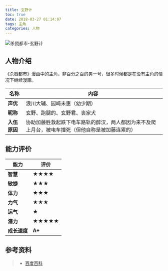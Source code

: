 ```yaml
---
title: 玄野计
toc: true
date: 2018-03-27 01:14:07
tags: 主角
categories: 人物
---
```


![杀戮都市-玄野计](/玄野计/玄野计.jpg)

## 人物介绍

《杀戮都市》漫画中的主角，非百分之百的男一号，很多时候都是在没有主角的情况下继续漫画。

| 名称         | 内容                                                                                             |
| ------------ | ------------------------------------------------------------------------------------------------ |
| **声优**     | 浪川大辅、园崎未惠（幼少期）                                                                     |
| **昵称**     | 玄野、跑腿的、玄野君、丧家犬                                                                     |
| **入伍原因** | 协助加藤胜救起跌下电车路轨的醉汉，两人都因为来不及爬上月台，被电车撞死（但他自称是被加藤连累的） |

## 能力评价

| 能力         | 评价   |
| ------------ | ------ |
| **智慧**     | ★★★★   |
| **敏捷**     | ★★★    |
| **体力**     | ★★★    |
| **力气**     | ★★★    |
| **运气**     | ★      |
| **潜力**     | ★★★★★  |
| **成长速度** | **A+** |

## 参考资料

> * [百度百科](https://baike.baidu.com/item/%E6%9D%80%E6%88%AE%E9%83%BD%E5%B8%82/3744513?fr=aladdin)
